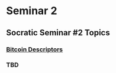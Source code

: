 # Seminar 2

## Socratic Seminar #2 Topics

### [Bitcoin Descriptors](https://bitcoindevkit.org/descriptors/)

### TBD

